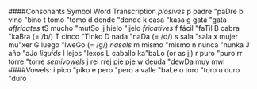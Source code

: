 ####Consonants
	Symbol	Word	Transcription
	*plosives*
	p		padre		"paDre
	b		vino		"bino
	t		tomo		"tomo
	d		donde		"donde
	k		casa		"kasa
	g		gata		"gata
	*affricates*
	tS		mucho		"mutSo
	jj		hielo		"jjelo
	*fricatives*
	f		fácil		"faTil
	B		cabra		"kaBra		(= /b/)
	T		cinco		"Tinko
	D		nada		"naDa		(= /d/)
	s		sala		"sala
	x		mujer		mu"xer
	G		luego		"lweGo	(= /g/)
	*nasals*
	m		mismo		"mismo
	n		nunca		"nunka
	J		año		"aJo
	*liquids*
	l		lejos		"lexos
	L		caballo		ka"baLo	(or as jj)
	r		puro		"puro
	rr		torre		"torre
	*semivowels*
	j		rei		rrej
			pie		pje
	w		deuda		"dewDa
			muy		mwi
####Vowels:
	i		pico		"piko
	e		pero		"pero
	a		valle		"baLe
	o		toro		"toro
	u		duro		"duro
